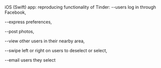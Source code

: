 iOS (Swift) app: reproducing functionality of Tinder: 
--users log in through Facebook, 

--express preferences, 

--post photos, 

--view other users in their nearby area, 

--swipe left or right on users to deselect or select, 

--email users they select 
